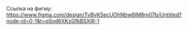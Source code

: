 Ссылка на фигму: https://www.figma.com/design/TvByK5ecUOhNbw6lM8m07b/Untitled?node-id=0-1&t=qSvd6XKzGfkBSXjR-1

